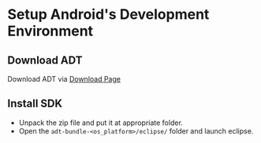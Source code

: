 Setup Android's Development Environment
=======

Download ADT
------

Download ADT via [Download Page](http://developer.android.com/sdk/index.html)

Install SDK
------

- Unpack the zip file and put it at appropriate folder.
- Open the `adt-bundle-<os_platform>/eclipse/` folder and launch eclipse.
